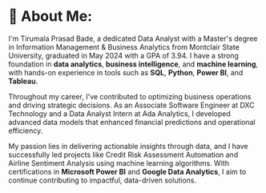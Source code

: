 # 💫 About Me:
I'm Tirumala Prasad Bade, a dedicated Data Analyst with a Master's degree in Information Management & Business Analytics from Montclair State University, graduated in May 2024 with a GPA of 3.94. I have a strong foundation in **data analytics**, **business intelligence**, and **machine learning**, with hands-on experience in tools such as **SQL**, **Python**, **Power BI**, and **Tableau**.

Throughout my career, I've contributed to optimizing business operations and driving strategic decisions. As an Associate Software Engineer at DXC Technology and a Data Analyst Intern at Ada Analytics, I developed advanced data models that enhanced financial predictions and operational efficiency.

My passion lies in delivering actionable insights through data, and I have successfully led projects like Credit Risk Assessment Automation and Airline Sentiment Analysis using machine learning algorithms. With certifications in **Microsoft Power BI** and **Google Data Analytics**, I aim to continue contributing to impactful, data-driven solutions. 
